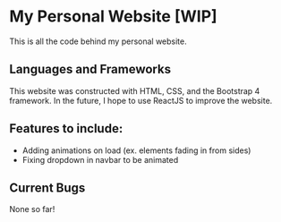 # My Personal Website [WIP]
This is all the code behind my personal website. 

## Languages and Frameworks
This website was constructed with HTML, CSS, and the Bootstrap 4 framework. In the future, I hope to use ReactJS to improve the website.

## Features to include:
- Adding animations on load (ex. elements fading in from sides)
- Fixing dropdown in navbar to be animated

## Current Bugs
None so far!

